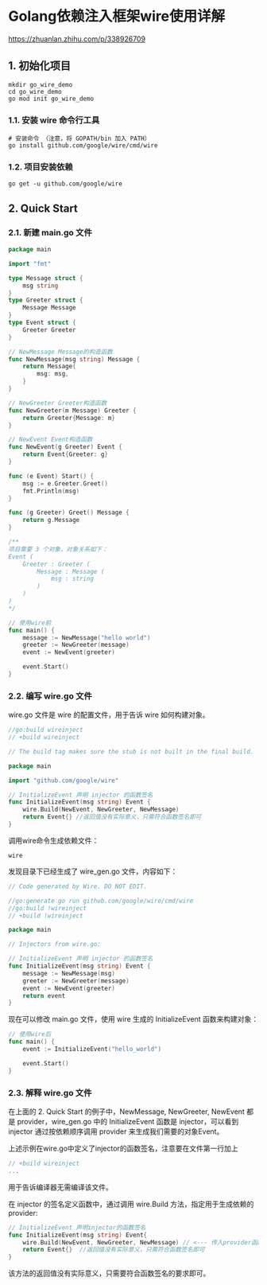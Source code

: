 # Golang依赖注入框架wire使用详解
https://zhuanlan.zhihu.com/p/338926709

## 1. 初始化项目
```shell
mkdir go_wire_demo
cd go_wire_demo
go mod init go_wire_demo
```

### 1.1. 安装 wire 命令行工具
```shell
# 安装命令 （注意，将 GOPATH/bin 加入 PATH）
go install github.com/google/wire/cmd/wire
```

### 1.2. 项目安装依赖
```shell
go get -u github.com/google/wire
```

## 2. Quick Start
### 2.1. 新建 main.go 文件
```go
package main

import "fmt"

type Message struct {
	msg string
}
type Greeter struct {
	Message Message
}
type Event struct {
	Greeter Greeter
}

// NewMessage Message的构造函数
func NewMessage(msg string) Message {
	return Message{
		msg: msg,
	}
}

// NewGreeter Greeter构造函数
func NewGreeter(m Message) Greeter {
	return Greeter{Message: m}
}

// NewEvent Event构造函数
func NewEvent(g Greeter) Event {
	return Event{Greeter: g}
}

func (e Event) Start() {
	msg := e.Greeter.Greet()
	fmt.Println(msg)
}

func (g Greeter) Greet() Message {
	return g.Message
}

/**
项目需要 3 个对象，对象关系如下：
Event (
	Greeter : Greeter (
		Message : Message (
			msg : string
		)
	)
)
*/

// 使用wire前
func main() {
	message := NewMessage("hello world")
	greeter := NewGreeter(message)
	event := NewEvent(greeter)

	event.Start()
}
```

### 2.2. 编写 wire.go 文件
wire.go 文件是 wire 的配置文件，用于告诉 wire 如何构建对象。
```go
//go:build wireinject
// +build wireinject

// The build tag makes sure the stub is not built in the final build.

package main

import "github.com/google/wire"

// InitializeEvent 声明 injector 的函数签名
func InitializeEvent(msg string) Event {
	wire.Build(NewEvent, NewGreeter, NewMessage)
	return Event{} //返回值没有实际意义，只需符合函数签名即可
}
```

调用wire命令生成依赖文件：
```shell
wire
```
发现目录下已经生成了 wire_gen.go 文件，内容如下：
```go
// Code generated by Wire. DO NOT EDIT.

//go:generate go run github.com/google/wire/cmd/wire
//go:build !wireinject
// +build !wireinject

package main

// Injectors from wire.go:

// InitializeEvent 声明 injector 的函数签名
func InitializeEvent(msg string) Event {
	message := NewMessage(msg)
	greeter := NewGreeter(message)
	event := NewEvent(greeter)
	return event
}
```

现在可以修改 main.go 文件，使用 wire 生成的 InitializeEvent 函数来构建对象：
```go
// 使用wire后
func main() {
	event := InitializeEvent("hello_world")

	event.Start()
}
```

### 2.3. 解释 wire.go 文件
在上面的 2. Quick Start 的例子中，NewMessage, NewGreeter, NewEvent 都是 provider，wire_gen.go 中的 InitializeEvent 函数是 injector，可以看到 injector 通过按依赖顺序调用 provider 来生成我们需要的对象Event。

上述示例在wire.go中定义了injector的函数签名，注意要在文件第一行加上
```go
// +build wireinject
...
```
用于告诉编译器无需编译该文件。

在 injector 的签名定义函数中，通过调用 wire.Build 方法，指定用于生成依赖的 provider:
```go
// InitializeEvent 声明injector的函数签名
func InitializeEvent(msg string) Event{
	wire.Build(NewEvent, NewGreeter, NewMessage) // <--- 传入provider函数
	return Event{}  //返回值没有实际意义，只需符合函数签名即可
}
```
该方法的返回值没有实际意义，只需要符合函数签名的要求即可。


